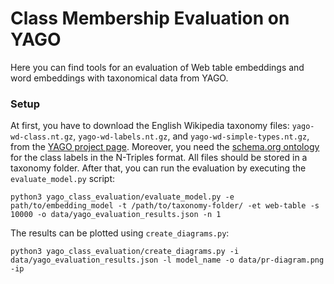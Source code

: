 # Class Membership Evaluation on YAGO

Here you can find tools for an evaluation of Web table embeddings and word embeddings with taxonomical data from YAGO.

### Setup

At first, you have to download the English Wikipedia taxonomy files: `yago-wd-class.nt.gz`, `yago-wd-labels.nt.gz`, and `yago-wd-simple-types.nt.gz`, from the [YAGO project page](https://yago-knowledge.org/downloads/yago-4).
Moreover, you need the [schema.org ontology](https://schema.org/docs/developers.html) for the class labels in the N-Triples format.
All files should be stored in a taxonomy folder.
After that, you can run the evaluation by executing the `evaluate_model.py` script:

```
python3 yago_class_evaluation/evaluate_model.py -e path/to/embedding_model -t /path/to/taxonomy-folder/ -et web-table -s 10000 -o data/yago_evaluation_results.json -n 1
```

The results can be plotted using `create_diagrams.py`:

```
python3 yago_class_evaluation/create_diagrams.py -i data/yago_evaluation_results.json -l model_name -o data/pr-diagram.png -ip
```
